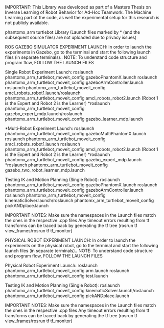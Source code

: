 IMPORTANT: This Library was developed as part of a Masters Thesis on Inverse Learning of Robot Behavior for Ad-Hoc Teamwork. The Machine Learning part of the code, as well the experimental setup for this research is not publicly available.

phantomx_arm turtlebot Library
(Launch files marked by * (and the subsequent source files) are not uploaded due to privacy issues)

ROS GAZEBO SIMULATOR EXPERIMENT LAUNCH: 
In order to launch the experiments in Gazebo, go to the terminal and start the following launch files (in separate terminals)..
NOTE: To understand code structure and program flow, FOLLOW THE LAUNCH FILES

Single Robot Experiment Launch:
 roslaunch phantomx_arm_turtlebot_moveit_config gazeboPhantomX.launch 
 roslaunch phantomx_arm_turtlebot_moveit_config gazeboArmController.launch
 roslaunch phantomx_arm_turtlebot_moveit_config amcl_robots_robot1.launch/roslaunch phantomx_arm_turtlebot_moveit_config amcl_robots_robot2.launch
 	(Robot 1 is the Expert and Robot 2 is the Learner)
 *roslaunch phantomx_arm_turtlebot_moveit_config gazebo_expert_mdp.launch/roslaunch phantomx_arm_turtlebot_moveit_config gazebo_learner_mdp.launch
 
*Multi-Robot Experiment Launch:
 roslaunch phantomx_arm_turtlebot_moveit_config gazeboMultiPhantomX.launch 
 roslaunch phantomx_arm_turtlebot_moveit_config amcl_robots_robot1.launch
 roslaunch phantomx_arm_turtlebot_moveit_config amcl_robots_robot2.launch
 	(Robot 1 is the Expert and Robot 2 is the Learner)
 *roslaunch phantomx_arm_turtlebot_moveit_config gazebo_expert_mdp.launch
 *roslaunch phantomx_arm_turtlebot_moveit_config gazebo_two_robot_learner_mdp.launch

Testing IK and Motion Planning (Single Robot):
 roslaunch phantomx_arm_turtlebot_moveit_config gazeboPhantomX.launch
 roslaunch phantomx_arm_turtlebot_moveit_config gazeboArmController.launch
 roslaunch phantomx_arm_turtlebot_moveit_config kinematicSolver.launch/roslaunch phantomx_arm_turtlebot_moveit_config pickANDplace.launch

IMPORTANT NOTES:
 Make sure the namespaces in the Launch files match the ones in the respective .cpp files
 Any timeout errors resulting from tf transforms can be traced back by generating the tf tree (rosrun tf view_frames/rosrun tf tf_monitor)
 
PHYSICAL ROBOT EXPERIMENT LAUNCH: 
In order to launch the experiments on the physical robot, go to the terminal and start the following launch files (in separate terminals)..
NOTE: To understand code structure and program flow, FOLLOW THE LAUNCH FILES

Physical Robot Experiment Launch:
 roslaunch phantomx_arm_turtlebot_moveit_config arm.launch
 roslaunch phantomx_arm_turtlebot_moveit_config test.launch

Testing IK and Motion Planning (Single Robot):
 roslaunch phantomx_arm_turtlebot_moveit_config kinematicSolver.launch/roslaunch phantomx_arm_turtlebot_moveit_config pickANDplace.launch

IMPORTANT NOTES:
 Make sure the namespaces in the Launch files match the ones in the respective .cpp files
 Any timeout errors resulting from tf transforms can be traced back by generating the tf tree (rosrun tf view_frames/rosrun tf tf_monitor)
